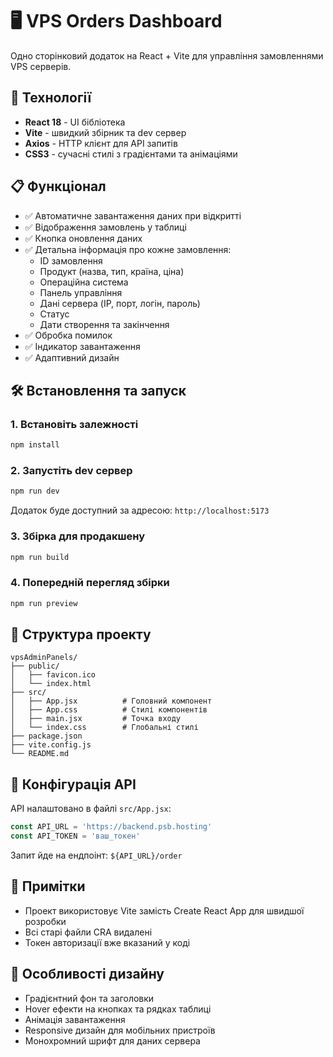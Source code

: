 # 🖥️ VPS Orders Dashboard

Одно сторінковий додаток на React + Vite для управління замовленнями VPS серверів.

## 🚀 Технології

- **React 18** - UI бібліотека
- **Vite** - швидкий збірник та dev сервер
- **Axios** - HTTP клієнт для API запитів
- **CSS3** - сучасні стилі з градієнтами та анімаціями

## 📋 Функціонал

- ✅ Автоматичне завантаження даних при відкритті
- ✅ Відображення замовлень у таблиці
- ✅ Кнопка оновлення даних
- ✅ Детальна інформація про кожне замовлення:
  - ID замовлення
  - Продукт (назва, тип, країна, ціна)
  - Операційна система
  - Панель управління
  - Дані сервера (IP, порт, логін, пароль)
  - Статус
  - Дати створення та закінчення
- ✅ Обробка помилок
- ✅ Індикатор завантаження
- ✅ Адаптивний дизайн

## 🛠️ Встановлення та запуск

### 1. Встановіть залежності

```bash
npm install
```

### 2. Запустіть dev сервер

```bash
npm run dev
```

Додаток буде доступний за адресою: `http://localhost:5173`

### 3. Збірка для продакшену

```bash
npm run build
```

### 4. Попередній перегляд збірки

```bash
npm run preview
```

## 📁 Структура проекту

```
vpsAdminPanels/
├── public/
│   ├── favicon.ico
│   └── index.html
├── src/
│   ├── App.jsx          # Головний компонент
│   ├── App.css          # Стилі компонентів
│   ├── main.jsx         # Точка входу
│   └── index.css        # Глобальні стилі
├── package.json
├── vite.config.js
└── README.md
```

## 🔧 Конфігурація API

API налаштовано в файлі `src/App.jsx`:

```javascript
const API_URL = 'https://backend.psb.hosting'
const API_TOKEN = 'ваш_токен'
```

Запит йде на ендпоінт: `${API_URL}/order`

## 📝 Примітки

- Проект використовує Vite замість Create React App для швидшої розробки
- Всі старі файли CRA видалені
- Токен авторизації вже вказаний у коді

## 🎨 Особливості дизайну

- Градієнтний фон та заголовки
- Hover ефекти на кнопках та рядках таблиці
- Анімація завантаження
- Responsive дизайн для мобільних пристроїв
- Монохромний шрифт для даних сервера
